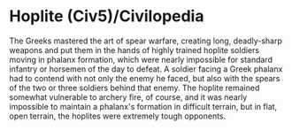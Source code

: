 # Hoplite (Civ5)/Civilopedia

The Greeks mastered the art of spear warfare, creating long, deadly-sharp weapons and put them in the hands of highly trained hoplite soldiers moving in phalanx formation, which were nearly impossible for standard infantry or horsemen of the day to defeat. A soldier facing a Greek phalanx had to contend with not only the enemy he faced, but also with the spears of the two or three soldiers behind that enemy. The hoplite remained somewhat vulnerable to archery fire, of course, and it was nearly impossible to maintain a phalanx's formation in difficult terrain, but in flat, open terrain, the hoplites were extremely tough opponents.